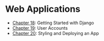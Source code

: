 # Web Applications

- [Chapter 18](chapter_18/readme.md): Getting Started with Django
- [Chapter 19](chapter_19/readme.md): User Accounts
- [Chapter 20](chapter_20/readme.md): Styling and Deploying an App
